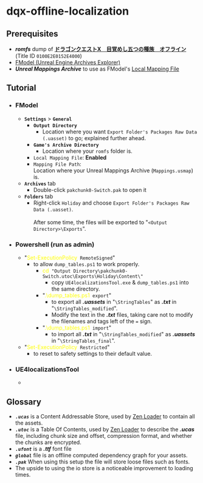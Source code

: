 # dqx-offline-localization

## Prerequisites
- ***romfs*** dump of [**ドラゴンクエストX　目覚めし五つの種族　オフライン**](https://store-jp.nintendo.com/list/software/70010000042357.html)<br>(Title ID `0100E2E0152E4000`)
- [FModel (Unreal Engine Archives Explorer)](https://github.com/4sval/FModel)
- ***Unreal Mappings Archive*** to use as FModel's [Local Mapping File](https://github.com/OutTheShade/Unreal-Mappings-Archive/blob/main/Dragon%20Quest%20X%20Offline/Demo/Mappings.usmap)

## Tutorial
- ### FModel
    - **`Settings`** > **`General`**
        - **`Output Directory`**<br>
            - Location where you want `Export Folder's Packages Raw Data (.uasset)` to go; explained further ahead.
        - **`Game's Archive Directory`**<br>
            - Location where your `romfs` folder is.
        - `Local Mapping File`: **Enabled**
        - `Mapping File Path`:<br>Location where your Unreal Mappings Archive (`Mappings.usmap`) is.
    - **`Archives`** tab
        - Double-click `pakchunk0-Switch.pak` to open it
    - **`Folders`** tab
        - Right-click `Holiday` and choose `Export Folder's Packages Raw Data (.uasset)`.<br><br>After some time, the files will be exported to "`<Output Directory>\Exports`".
- ### Powershell (run as admin)
    - "<span style="color: yellow">Set-ExecutionPolicy</span>` RemoteSigned`"
        - to allow `dump_tables.ps1` to work properly.
            - <span style="color: yellow">cd</span>` "Output Directory\pakchunk0-Switch.utoc\Exports\Holiday\Content\"`
                - copy `UE4localizationsTool.exe` & `dump_tables.ps1` into the same directory.
            - "<span style="color: yellow">.\dump_tables.ps1</span>` export`"
                - to export all ***.uassets*** in "`\StringTables`" as ***.txt*** in "`\StringTables_modified`".
                - Modify the text in the ***.txt*** files, taking care not to modify the filenames and tags left of the `=` sign.
            - "<span style="color: yellow">.\dump_tables.ps1</span>` import`"
                - to import all ***.txt*** in "`\StringTables_modified`" as ***.uassets*** in "`\StringTables_final`".
    - "<span style="color: yellow">Set-ExecutionPolicy</span>` Restricted`"
        - to reset to safety settings to their default value.
- ### UE4localizationsTool
    - 

## Glossary
- ***`.ucas`*** is a Content Addressable Store, used by [Zen Loader](https://docs.unrealengine.com/5.2/en-US/zen-loader-in-unreal-engine/) to contain all the assets.
- ***`.utoc`*** is a Table Of Contents, used by [Zen Loader](https://docs.unrealengine.com/5.2/en-US/zen-loader-in-unreal-engine/) to describe the ***.ucas*** file, including chunk size and offset, compression format, and whether the chunks are encrypted.
- ***`.ufont`*** is a ***.ttf*** font file
- ***`global`*** file is an offline computed dependency graph for your assets.
- ***`.pak`*** When using this setup the file will store loose files such as fonts.
- The upside to using the io store is a noticeable improvement to loading times.